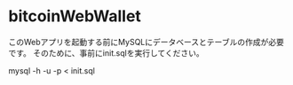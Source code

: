 # bitcoinWebWallet

このWebアプリを起動する前にMySQLにデータベースとテーブルの作成が必要です。
そのために、事前にinit.sqlを実行してください。

mysql -h <host> -u <user> -p < init.sql
